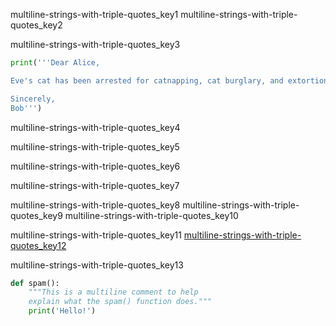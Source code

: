 multiline-strings-with-triple-quotes_key1
multiline-strings-with-triple-quotes_key2


multiline-strings-with-triple-quotes_key3


```python
print('''Dear Alice,

Eve's cat has been arrested for catnapping, cat burglary, and extortion.

Sincerely,
Bob''')
```
multiline-strings-with-triple-quotes_key4



multiline-strings-with-triple-quotes_key5


multiline-strings-with-triple-quotes_key6


multiline-strings-with-triple-quotes_key7



multiline-strings-with-triple-quotes_key8
multiline-strings-with-triple-quotes_key9
multiline-strings-with-triple-quotes_key10



multiline-strings-with-triple-quotes_key11
[multiline-strings-with-triple-quotes_key12](mailto:&#97;&#x6c;&#64;&#x69;&#x6e;&#x76;&#101;&#110;&#x74;&#119;&#x69;&#x74;&#104;&#x70;&#x79;&#x74;&#104;&#x6f;&#110;&#46;&#x63;&#111;&#109;)


multiline-strings-with-triple-quotes_key13
```python
def spam():
    """This is a multiline comment to help
    explain what the spam() function does."""
    print('Hello!')
```